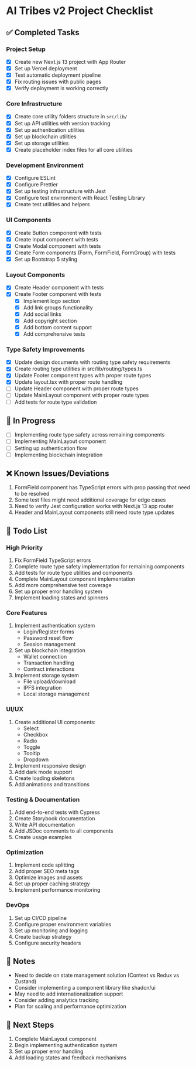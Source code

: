 # AI Tribes v2 Project Checklist

## ✅ Completed Tasks

### Project Setup
- [x] Create new Next.js 13 project with App Router
- [x] Set up Vercel deployment
- [x] Test automatic deployment pipeline
- [x] Fix routing issues with public pages
- [x] Verify deployment is working correctly

### Core Infrastructure
- [x] Create core utility folders structure in `src/lib/`
- [x] Set up API utilities with version tracking
- [x] Set up authentication utilities
- [x] Set up blockchain utilities
- [x] Set up storage utilities
- [x] Create placeholder index files for all core utilities

### Development Environment
- [x] Configure ESLint
- [x] Configure Prettier
- [x] Set up testing infrastructure with Jest
- [x] Configure test environment with React Testing Library
- [x] Create test utilities and helpers

### UI Components
- [x] Create Button component with tests
- [x] Create Input component with tests
- [x] Create Modal component with tests
- [x] Create Form components (Form, FormField, FormGroup) with tests
- [x] Set up Bootstrap 5 styling

### Layout Components
- [x] Create Header component with tests
- [x] Create Footer component with tests
  - [x] Implement logo section
  - [x] Add link groups functionality
  - [x] Add social links
  - [x] Add copyright section
  - [x] Add bottom content support
  - [x] Add comprehensive tests

### Type Safety Improvements
- [x] Update design documents with routing type safety requirements
- [x] Create routing type utilities in src/lib/routing/types.ts
- [x] Update Footer component types with proper route types
- [x] Update layout.tsx with proper route handling
- [ ] Update Header component with proper route types
- [ ] Update MainLayout component with proper route types
- [ ] Add tests for route type validation

## 🚧 In Progress
- [ ] Implementing route type safety across remaining components
- [ ] Implementing MainLayout component
- [ ] Setting up authentication flow
- [ ] Implementing blockchain integration

## ❌ Known Issues/Deviations
1. FormField component has TypeScript errors with prop passing that need to be resolved
2. Some test files might need additional coverage for edge cases
3. Need to verify Jest configuration works with Next.js 13 app router
4. Header and MainLayout components still need route type updates

## 📝 Todo List

### High Priority
1. Fix FormField TypeScript errors
2. Complete route type safety implementation for remaining components
3. Add tests for route type utilities and components
4. Complete MainLayout component implementation
5. Add more comprehensive test coverage
6. Set up proper error handling system
7. Implement loading states and spinners

### Core Features
1. Implement authentication system
   - Login/Register forms
   - Password reset flow
   - Session management
2. Set up blockchain integration
   - Wallet connection
   - Transaction handling
   - Contract interactions
3. Implement storage system
   - File upload/download
   - IPFS integration
   - Local storage management

### UI/UX
1. Create additional UI components:
   - Select
   - Checkbox
   - Radio
   - Toggle
   - Tooltip
   - Dropdown
2. Implement responsive design
3. Add dark mode support
4. Create loading skeletons
5. Add animations and transitions

### Testing & Documentation
1. Add end-to-end tests with Cypress
2. Create Storybook documentation
3. Write API documentation
4. Add JSDoc comments to all components
5. Create usage examples

### Optimization
1. Implement code splitting
2. Add proper SEO meta tags
3. Optimize images and assets
4. Set up proper caching strategy
5. Implement performance monitoring

### DevOps
1. Set up CI/CD pipeline
2. Configure proper environment variables
3. Set up monitoring and logging
4. Create backup strategy
5. Configure security headers

## 📌 Notes
- Need to decide on state management solution (Context vs Redux vs Zustand)
- Consider implementing a component library like shadcn/ui
- May need to add internationalization support
- Consider adding analytics tracking
- Plan for scaling and performance optimization

## 🔄 Next Steps
1. Complete MainLayout component
2. Begin implementing authentication system
3. Set up proper error handling
4. Add loading states and feedback mechanisms 